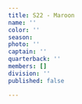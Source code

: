 ```yaml
---
title: S22 - Maroon
name: ''
color: ''
season: 
photo: ''
captain: ''
quarterback: ''
members: []
division: ''
published: false

---
```

